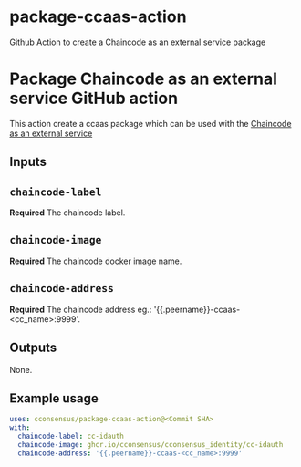 # package-ccaas-action

Github Action to create a Chaincode as an external service package


# Package Chaincode as an external service GitHub action

This action create a ccaas package which can be used with the [Chaincode as an external service](https://hyperledger-fabric.readthedocs.io/en/release-2.2/cc_service.html)

## Inputs

## `chaincode-label`

**Required** The chaincode label.

## `chaincode-image`

**Required** The chaincode docker image name.

## `chaincode-address`

**Required** The chaincode address eg.: '{{.peername}}-ccaas-<cc_name>:9999'.

## Outputs

None.

## Example usage

```yaml
uses: cconsensus/package-ccaas-action@<Commit SHA>
with:
  chaincode-label: cc-idauth
  chaincode-image: ghcr.io/cconsensus/cconsensus_identity/cc-idauth
  chaincode-address: '{{.peername}}-ccaas-<cc_name>:9999'
```
